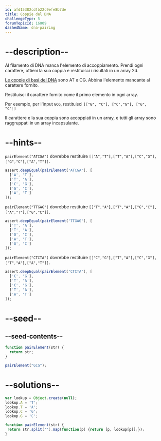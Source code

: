 ```yaml
---
id: afd15382cdfb22c9efe8b7de
title: Coppie del DNA
challengeType: 5
forumTopicId: 16009
dashedName: dna-pairing
---
```


# --description--

Al filamento di DNA manca l'elemento di accoppiamento. Prendi ogni carattere, ottieni la sua coppia e restituisci i risultati in un array 2d.

[Le coppie di basi del DNA](http://en.wikipedia.org/wiki/Base_pair) sono AT e CG. Abbina l'elemento mancante al carattere fornito.

Restituisci il carattere fornito come il primo elemento in ogni array.

Per esempio, per l'input `GCG`, restituisci `[["G", "C"], ["C","G"], ["G", "C"]]`

Il carattere e la sua coppia sono accoppiati in un array, e tutti gli array sono raggruppati in un array incapsulante.

# --hints--

`pairElement("ATCGA")` dovrebbe restituire `[["A","T"],["T","A"],["C","G"],["G","C"],["A","T"]]`.

```js
assert.deepEqual(pairElement('ATCGA'), [
  ['A', 'T'],
  ['T', 'A'],
  ['C', 'G'],
  ['G', 'C'],
  ['A', 'T']
]);
```

`pairElement("TTGAG")` dovrebbe restituire `[["T","A"],["T","A"],["G","C"],["A","T"],["G","C"]]`.

```js
assert.deepEqual(pairElement('TTGAG'), [
  ['T', 'A'],
  ['T', 'A'],
  ['G', 'C'],
  ['A', 'T'],
  ['G', 'C']
]);
```

`pairElement("CTCTA")` dovrebbe restituire `[["C","G"],["T","A"],["C","G"],["T","A"],["A","T"]]`.

```js
assert.deepEqual(pairElement('CTCTA'), [
  ['C', 'G'],
  ['T', 'A'],
  ['C', 'G'],
  ['T', 'A'],
  ['A', 'T']
]);
```

# --seed--

## --seed-contents--

```js
function pairElement(str) {
  return str;
}

pairElement("GCG");
```

# --solutions--

```js
var lookup = Object.create(null);
lookup.A = 'T';
lookup.T = 'A';
lookup.C = 'G';
lookup.G = 'C';

function pairElement(str) {
 return str.split('').map(function(p) {return [p, lookup[p]];});
}
```
